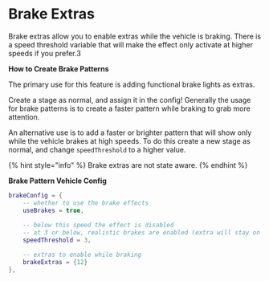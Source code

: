 # Brake Extras

Brake extras allow you to enable extras while the vehicle is braking. There is a speed threshold variable that will make the effect only activate at higher speeds if you prefer.3

**How to Create Brake Patterns**

The primary use for this feature is adding functional brake lights as extras.

Create a stage as normal, and assign it in the config! Generally the usage for brake patterns is to create a faster pattern while braking to grab more attention.

An alternative use is to add a faster or brighter pattern that will show only while the vehicle brakes at high speeds. To do this create a new stage as normal, and change `speedThreshold` to a higher value.

{% hint style="info" %}
Brake extras are not state aware.
{% endhint %}

**Brake Pattern Vehicle Config**

```lua
brakeConfig = {
    -- whether to use the brake effects
    useBrakes = true,
    
    -- below this speed the effect is disabled
    -- at 3 or below, realistic brakes are enabled (extra will stay on when stopped)
    speedThreshold = 3,

    -- extras to enable while braking
    brakeExtras = {12}
},
```
